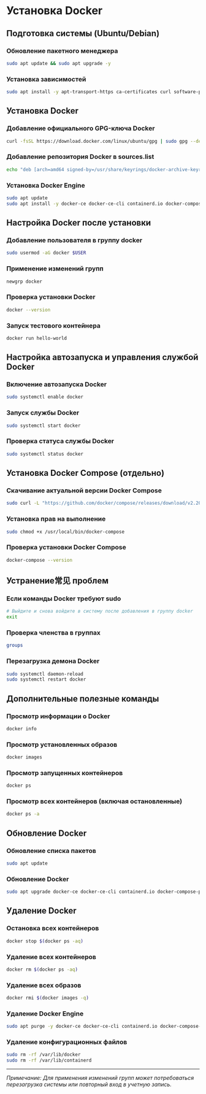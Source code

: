 # Установка Docker

## Подготовка системы (Ubuntu/Debian)

### Обновление пакетного менеджера

```bash
sudo apt update && sudo apt upgrade -y
```

### Установка зависимостей

```bash
sudo apt install -y apt-transport-https ca-certificates curl software-properties-common gnupg lsb-release
```

## Установка Docker

### Добавление официального GPG-ключа Docker

```bash
curl -fsSL https://download.docker.com/linux/ubuntu/gpg | sudo gpg --dearmor -o /usr/share/keyrings/docker-archive-keyring.gpg
```

### Добавление репозитория Docker в sources.list

```bash
echo "deb [arch=amd64 signed-by=/usr/share/keyrings/docker-archive-keyring.gpg] https://download.docker.com/linux/ubuntu $(lsb_release -cs) stable" | sudo tee /etc/apt/sources.list.d/docker.list > /dev/null
```

### Установка Docker Engine

```bash
sudo apt update
sudo apt install -y docker-ce docker-ce-cli containerd.io docker-compose-plugin
```

## Настройка Docker после установки

### Добавление пользователя в группу docker

```bash
sudo usermod -aG docker $USER
```

### Применение изменений групп

```bash
newgrp docker
```

### Проверка установки Docker

```bash
docker --version
```

### Запуск тестового контейнера

```bash
docker run hello-world
```

## Настройка автозапуска и управления службой Docker

### Включение автозапуска Docker

```bash
sudo systemctl enable docker
```

### Запуск службы Docker

```bash
sudo systemctl start docker
```

### Проверка статуса службы Docker

```bash
sudo systemctl status docker
```

## Установка Docker Compose (отдельно)

### Скачивание актуальной версии Docker Compose

```bash
sudo curl -L "https://github.com/docker/compose/releases/download/v2.20.0/docker-compose-$(uname -s)-$(uname -m)" -o /usr/local/bin/docker-compose
```

### Установка прав на выполнение

```bash
sudo chmod +x /usr/local/bin/docker-compose
```

### Проверка установки Docker Compose

```bash
docker-compose --version
```

## Устранение常见 проблем

### Если команды Docker требуют sudo

```bash
# Выйдите и снова войдите в систему после добавления в группу docker
exit
```

### Проверка членства в группах

```bash
groups
```

### Перезагрузка демона Docker

```bash
sudo systemctl daemon-reload
sudo systemctl restart docker
```

## Дополнительные полезные команды

### Просмотр информации о Docker

```bash
docker info
```

### Просмотр установленных образов

```bash
docker images
```

### Просмотр запущенных контейнеров

```bash
docker ps
```

### Просмотр всех контейнеров (включая остановленные)

```bash
docker ps -a
```

## Обновление Docker

### Обновление списка пакетов

```bash
sudo apt update
```

### Обновление Docker

```bash
sudo apt upgrade docker-ce docker-ce-cli containerd.io docker-compose-plugin
```

## Удаление Docker

### Остановка всех контейнеров

```bash
docker stop $(docker ps -aq)
```

### Удаление всех контейнеров

```bash
docker rm $(docker ps -aq)
```

### Удаление всех образов

```bash
docker rmi $(docker images -q)
```

### Удаление Docker Engine

```bash
sudo apt purge -y docker-ce docker-ce-cli containerd.io docker-compose-plugin
```

### Удаление конфигурационных файлов

```bash
sudo rm -rf /var/lib/docker
sudo rm -rf /var/lib/containerd
```

---

*Примечание: Для применения изменений групп может потребоваться перезагрузка системы или повторный вход в учетную запись.*
